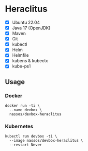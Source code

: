 #  Heraclitus
- [x] Ubuntu 22.04
- [x] Java 17 (OpenJDK)
- [x] Maven
- [x] Git
- [x] kubectl
- [x] Helm
- [x] Helmfile
- [x] kubens & kubectx
- [x] kube-ps1

## Usage
### Docker
```shell
docker run -ti \
  --name devbox \
  nassos/devbox-heraclitus
```

### Kubernetes
```shell
kubectl run devbox -ti \
  --image nassos/devbox-heraclitus \
  --restart Never
```
